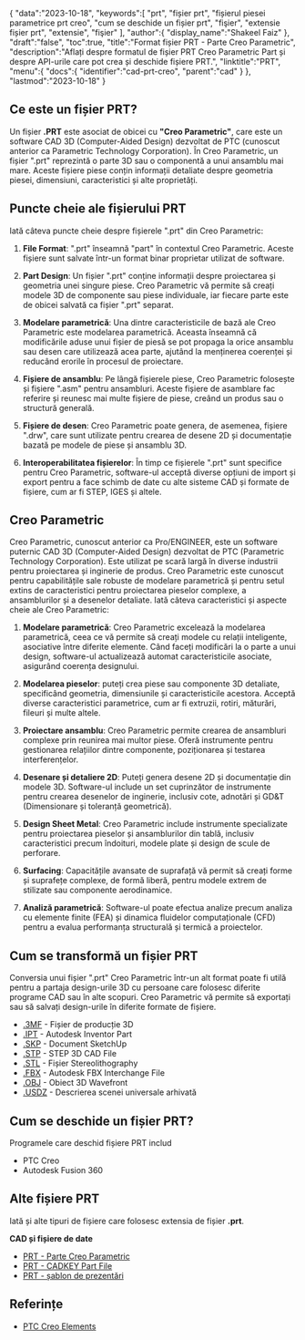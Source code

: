 {
"data":"2023-10-18",
   "keywords":[
"prt",
"fișier prt",
"fișierul piesei parametrice prt creo",
"cum se deschide un fișier prt",
"fişier",
"extensie fișier prt",
"extensie",
"fişier"
],
   "author":{
"display_name":"Shakeel Faiz"
},
"draft":"false",
"toc":true,
"title":"Format fișier PRT - Parte Creo Parametric",
   "description":"Aflați despre formatul de fișier PRT Creo Parametric Part și despre API-urile care pot crea și deschide fișiere PRT.",
   "linktitle":"PRT",
   "menu":{
      "docs":{
         "identifier":"cad-prt-creo",
         "parent":"cad"
}
},
"lastmod":"2023-10-18"
}

## Ce este un fișier PRT?

Un fișier **.PRT** este asociat de obicei cu **"Creo Parametric"**, care este un software CAD 3D (Computer-Aided Design) dezvoltat de PTC (cunoscut anterior ca Parametric Technology Corporation). În Creo Parametric, un fișier ".prt" reprezintă o parte 3D sau o componentă a unui ansamblu mai mare. Aceste fișiere piese conțin informații detaliate despre geometria piesei, dimensiuni, caracteristici și alte proprietăți.

## Puncte cheie ale fișierului PRT

Iată câteva puncte cheie despre fișierele ".prt" din Creo Parametric:

1. **File Format**: ".prt" înseamnă "part" în contextul Creo Parametric. Aceste fișiere sunt salvate într-un format binar proprietar utilizat de software.
    












2. **Part Design**: Un fișier ".prt" conține informații despre proiectarea și geometria unei singure piese. Creo Parametric vă permite să creați modele 3D de componente sau piese individuale, iar fiecare parte este de obicei salvată ca fișier ".prt" separat.
    












3. **Modelare parametrică**: Una dintre caracteristicile de bază ale Creo Parametric este modelarea parametrică. Aceasta înseamnă că modificările aduse unui fișier de piesă se pot propaga la orice ansamblu sau desen care utilizează acea parte, ajutând la menținerea coerenței și reducând erorile în procesul de proiectare.
    












4. **Fișiere de ansamblu**: Pe lângă fișierele piese, Creo Parametric folosește și fișiere ".asm" pentru ansambluri. Aceste fișiere de asamblare fac referire și reunesc mai multe fișiere de piese, creând un produs sau o structură generală.
    












5. **Fișiere de desen**: Creo Parametric poate genera, de asemenea, fișiere ".drw", care sunt utilizate pentru crearea de desene 2D și documentație bazată pe modele de piese și ansamblu 3D.
    












6. **Interoperabilitatea fișierelor**: În timp ce fișierele ".prt" sunt specifice pentru Creo Parametric, software-ul acceptă diverse opțiuni de import și export pentru a face schimb de date cu alte sisteme CAD și formate de fișiere, cum ar fi STEP, IGES și altele.
    












## Creo Parametric

Creo Parametric, cunoscut anterior ca Pro/ENGINEER, este un software puternic CAD 3D (Computer-Aided Design) dezvoltat de PTC (Parametric Technology Corporation). Este utilizat pe scară largă în diverse industrii pentru proiectarea și inginerie de produs. Creo Parametric este cunoscut pentru capabilitățile sale robuste de modelare parametrică și pentru setul extins de caracteristici pentru proiectarea pieselor complexe, a ansamblurilor și a desenelor detaliate. Iată câteva caracteristici și aspecte cheie ale Creo Parametric:

1. **Modelare parametrică**: Creo Parametric excelează la modelarea parametrică, ceea ce vă permite să creați modele cu relații inteligente, asociative între diferite elemente. Când faceți modificări la o parte a unui design, software-ul actualizează automat caracteristicile asociate, asigurând coerența designului.
    












2. **Modelarea pieselor**: puteți crea piese sau componente 3D detaliate, specificând geometria, dimensiunile și caracteristicile acestora. Acceptă diverse caracteristici parametrice, cum ar fi extruzii, rotiri, măturări, fileuri și multe altele.
    












3. **Proiectare ansamblu**: Creo Parametric permite crearea de ansambluri complexe prin reunirea mai multor piese. Oferă instrumente pentru gestionarea relațiilor dintre componente, poziționarea și testarea interferențelor.
    












4. **Desenare și detaliere 2D**: Puteți genera desene 2D și documentație din modele 3D. Software-ul include un set cuprinzător de instrumente pentru crearea desenelor de inginerie, inclusiv cote, adnotări și GD&T (Dimensionare și toleranță geometrică).
    












5. **Design Sheet Metal**: Creo Parametric include instrumente specializate pentru proiectarea pieselor și ansamblurilor din tablă, inclusiv caracteristici precum îndoituri, modele plate și design de scule de perforare.
    












6. **Surfacing**: Capacitățile avansate de suprafață vă permit să creați forme și suprafețe complexe, de formă liberă, pentru modele extrem de stilizate sau componente aerodinamice.
    












7. **Analiză parametrică**: Software-ul poate efectua analize precum analiza cu elemente finite (FEA) și dinamica fluidelor computaționale (CFD) pentru a evalua performanța structurală și termică a proiectelor.

## Cum se transformă un fișier PRT

Conversia unui fișier ".prt" Creo Parametric într-un alt format poate fi utilă pentru a partaja design-urile 3D cu persoane care folosesc diferite programe CAD sau în alte scopuri. Creo Parametric vă permite să exportați sau să salvați design-urile în diferite formate de fișiere.

- [.3MF](/ro/3d/3mf/) - Fișier de producție 3D
- [.IPT](/ro/3d/ipt/) - Autodesk Inventor Part
- [.SKP](/ro/image/skp/) - Document SketchUp
- [.STP](/ro/3d/stp/) - STEP 3D CAD File
- [.STL](/ro/cad/stl/) - Fișier Stereolithography
- [.FBX](/ro/3d/fbx/) - Autodesk FBX Interchange File
- [.OBJ](/ro/3d/obj/) - Obiect 3D Wavefront
- [.USDZ](/ro/3d/usdz/) - Descrierea scenei universale arhivată

## Cum se deschide un fișier PRT?

Programele care deschid fișiere PRT includ

- PTC Creo
- Autodesk Fusion 360

## Alte fișiere PRT

Iată și alte tipuri de fișiere care folosesc extensia de fișier **.prt**.

**CAD și fișiere de date**
- [PRT - Parte Creo Parametric](/ro/cad/prt-creo/)
- [PRT - CADKEY Part File](/ro/cad/prt-cadkey/)
- [PRT - șablon de prezentări](/ro/data/prt-template/)

## Referințe
* [PTC Creo Elements](https://en.wikipedia.org/wiki/PTC_Creo_Elements/Pro)

